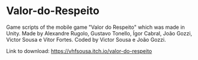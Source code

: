 # Valor-do-Respeito
Game scripts of the mobile game "Valor do Respeito" which was made in Unity. Made by Alexandre Rugolo, Gustavo Tonello, Ígor Cabral, João Gozzi, Victor Sousa e Vitor Fortes. Coded by Victor Sousa e João Gozzi.

Link to download: https://vhfsousa.itch.io/valor-do-respeito

